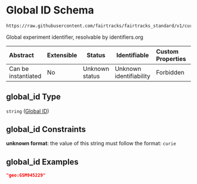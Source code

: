 # Global ID Schema

```txt
https://raw.githubusercontent.com/fairtracks/fairtracks_standard/v1/current/json/schema/fairtracks_experiment.schema.json#/properties/global_id
```

Global experiment identifier, resolvable by identifiers.org


| Abstract            | Extensible | Status         | Identifiable            | Custom Properties | Additional Properties | Access Restrictions | Defined In                                                                                                     |
| :------------------ | ---------- | -------------- | ----------------------- | :---------------- | --------------------- | ------------------- | -------------------------------------------------------------------------------------------------------------- |
| Can be instantiated | No         | Unknown status | Unknown identifiability | Forbidden         | Allowed               | none                | [fairtracks_experiment.schema.json\*](../json/schema/fairtracks_experiment.schema.json "open original schema") |

## global_id Type

`string` ([Global ID](fairtracks_experiment-properties-global-id.md))

## global_id Constraints

**unknown format**: the value of this string must follow the format: `curie`

## global_id Examples

```json
"geo:GSM945229"
```
